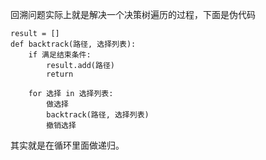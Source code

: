 回溯问题实际上就是解决一个决策树遍历的过程，下面是伪代码

    result = []
    def backtrack(路径, 选择列表):
        if 满足结束条件:
            result.add(路径)
            return
        
        for 选择 in 选择列表:
            做选择
            backtrack(路径, 选择列表)
            撤销选择

其实就是在循环里面做递归。